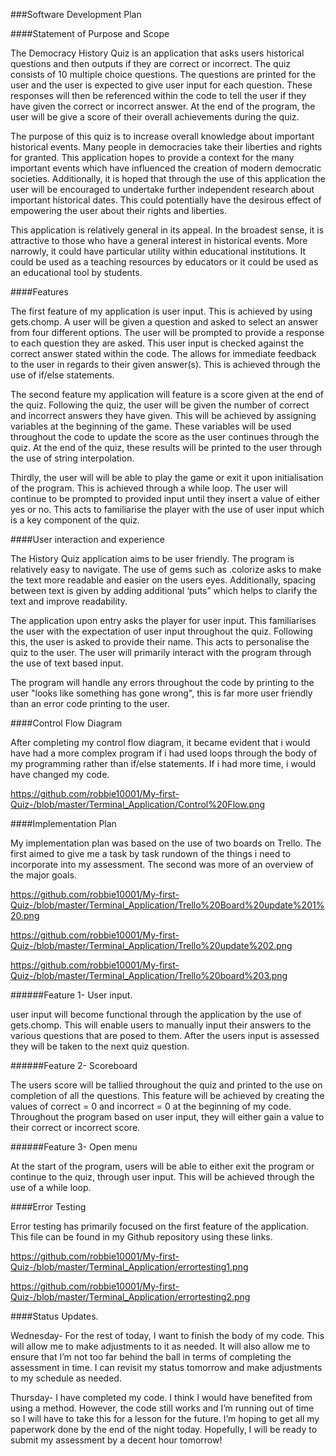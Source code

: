 
###Software Development Plan 

####Statement of Purpose and Scope 

The Democracy History Quiz is an application that asks users historical questions and then outputs if they are correct or incorrect. The quiz consists of 10 multiple choice questions. The questions are printed for the user and the user is expected to give user input for each question. These responses will then be referenced within the code to tell the user if they have given the correct or incorrect answer.  At the end of the program, the user will be give a score of their overall achievements during the quiz. 

The purpose of this quiz is to increase overall knowledge about important historical events. Many people in democracies take their liberties and rights for granted. This application hopes to provide a context for the many important events which have influenced the creation of modern democratic societies.  Additionally, it is hoped that through the use of this application the user will be encouraged to undertake further independent research about important historical dates. This could potentially have the desirous effect of empowering the user about their rights and liberties. 

This application is relatively general in its appeal. In the broadest sense, it is attractive to those who have a general interest in historical events. More narrowly, it could have particular utility within educational institutions. It could be used as a teaching resources by educators or it could be used as an educational tool by students. 

####Features 

The first feature of my application is user input. This is achieved by using gets.chomp. A user will be given a question and asked to select an answer from four different options. The user will be prompted to provide a response to each question they are asked. This user input is checked against the correct answer stated within the code. The allows for immediate feedback to the user in regards to their given answer(s). This is achieved through the use of if/else statements. 

The second feature my application will feature is a score given at the end of the quiz. Following the quiz, the user will be given the number of correct and incorrect answers they have given. This will be achieved by assigning variables at the beginning of the game. These variables will be used throughout the code to update the score as the user continues through the quiz. At the end of the quiz, these results will be printed to the user through the use of string interpolation. 

Thirdly, the user will will be able to play the game or exit it upon initialisation of the program. This is achieved through a while loop. The user will continue to be prompted to provided input until they insert a value of either yes or no. This acts to familiarise the player with the use of user input which is a key component of the quiz. 

####User interaction and experience 

The History Quiz application aims to be user friendly. The program is relatively easy to navigate. The use of gems such as .colorize asks to make the text more readable and easier on the users eyes. Additionally, spacing between text is given by adding additional ‘puts” which helps to clarify the text and improve readability. 

The application upon entry asks the player for user input. This familiarises the user with the expectation of user input throughout the quiz. Following this, the user is asked to provide their name. This acts to personalise the quiz to the user. The user will primarily interact with the program through the use of text based input. 

The program will handle any errors throughout the code by printing to the user "looks like something has gone wrong", this is far more user friendly than an error code printing to the user. 


####Control Flow Diagram 

After completing my control flow diagram, it became evident that i would have had a more complex program if i had used loops through the body of my programming rather than if/else statements. If i had more time, i would have changed my code. 

https://github.com/robbie10001/My-first-Quiz-/blob/master/Terminal_Application/Control%20Flow.png

####Implementation Plan

My implementation plan was based on the use of two boards on Trello. The first aimed to give me a task by task rundown of the things i need to incorporate into my assessment. The second was more of an overview of the major goals. 

https://github.com/robbie10001/My-first-Quiz-/blob/master/Terminal_Application/Trello%20Board%20update%201%20.png

https://github.com/robbie10001/My-first-Quiz-/blob/master/Terminal_Application/Trello%20update%202.png

https://github.com/robbie10001/My-first-Quiz-/blob/master/Terminal_Application/Trello%20board%203.png

######Feature 1- User input. 

user input will become functional through the application by the use of gets.chomp. This will enable users to manually input their answers to the various questions that are posed to them. After the users input is assessed they will be taken to the next quiz question. 

######Feature 2- Scoreboard

The users score will be tallied throughout the quiz and printed to the use on completion of all the questions. This feature will be achieved by creating the values of correct = 0 and incorrect = 0 at the beginning of my code. Throughout the program based on user input, they will either gain a value to their correct or incorrect score. 

######Feature 3- Open menu 

At the start of the program, users will be able to either exit the program or continue to the quiz, through user input. This will be achieved through the use of a while loop. 

####Error Testing

Error testing has primarily focused on the first feature of the application. This file can be found in my Github repository using these links. 

https://github.com/robbie10001/My-first-Quiz-/blob/master/Terminal_Application/errortesting1.png

https://github.com/robbie10001/My-first-Quiz-/blob/master/Terminal_Application/errortesting2.png

####Status Updates.

Wednesday- For the rest of today, I want to finish the body of my code. This will allow me to make adjustments to it as needed. It will also allow me to ensure that I’m not too far behind the ball in terms of completing the assessment in time. I can revisit my status tomorrow and make adjustments to my schedule as needed. 

Thursday- I have completed my code. I think I would have benefited from using a method. However, the code still works and I’m running out of time so I will have to take this for a lesson for the future. I’m hoping to get all my paperwork done by the end of the night today. Hopefully, I will be ready to submit my assessment by a decent hour tomorrow! 



